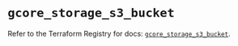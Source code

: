 # `gcore_storage_s3_bucket`

Refer to the Terraform Registry for docs: [`gcore_storage_s3_bucket`](https://registry.terraform.io/providers/g-core/gcorelabs/0.3.63/docs/resources/gcore_storage_s3_bucket).
